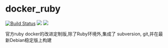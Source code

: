 # docker_ruby

[![Build Status](https://travis-ci.org/NightProgrammers/docker-ruby.svg?branch=master)](https://travis-ci.org/NightProgrammers/docker-ruby)
[![](https://images.microbadger.com/badges/version/wuhuizuo/ruby.svg)](https://microbadger.com/images/wuhuizuo/ruby "Get your own version badge on microbadger.com")
[![](https://images.microbadger.com/badges/image/wuhuizuo/ruby.svg)](https://microbadger.com/images/wuhuizuo/ruby "Get your own image badge on microbadger.com")

官方ruby docker的改进定制版,除了Ruby环境外,集成了 subversion, git,并在最新Debian稳定版上构建
